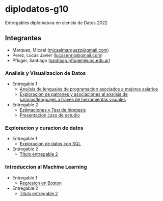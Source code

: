# diplodatos-g10
Entregables diplomatura en ciencia de Datos 2022

## Integrantes
- Marquez, Micael (micaelmarquezz@gmail.com)
- Perez, Lucas Javier (lucasenrio@gmail.com)
- Pfluger, Santiago (santiago.pfluger@unc.edu.ar)

### Analisis y Visualizacion de Datos
- Entregable 1
    - [Analisis de lenguajes de programacion asociados a mejores salarios](/ayvd/Grupo_10_AyVD_Entregable_Parte_1.ipynb)
    - [Exploracion de patrones y asociaciones al analisis de salarios/lenguajes a traves de herramientas visuales](/ayvd/Grupo_10_AyVD_Entregable_Parte_1.ipynb)
- Entregable 2
    - [Estimaciones y Test de hipotesis](/ayvd/Grupo_10_AyVD_Entregable_Parte_2.ipynb)
    - [Presentacion caso de estudio](/ayvd/Entregable_AyVD.pdf)

### Exploracion y curacion de datos
- Entregable 1
    - [Exploracion de datos con SQL](/eycd/Grupo_10_EyCD_Entregable_Parte_1.ipynb)
- Entregable 2
    - [Titulo entregable 2](/eycd/Grupo_10_EyCD_Entregable_Parte_2.ipynb)

### Introduccion al Machine Learning
- Entregable 1
    - [Regresion en Boston](/introml/Grupo_10_IntroML_Entregable_Parte_1.ipynb)
- Entregable 2
    - [Titulo entregable 2](/introml/Grupo_10_IntroML_Entregable_Parte_2.ipynb)
